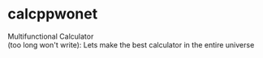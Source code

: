 # calcppwonet
Multifunctional Calculator<br>
(too long won't write): 
Lets make the best calculator in the entire universe
